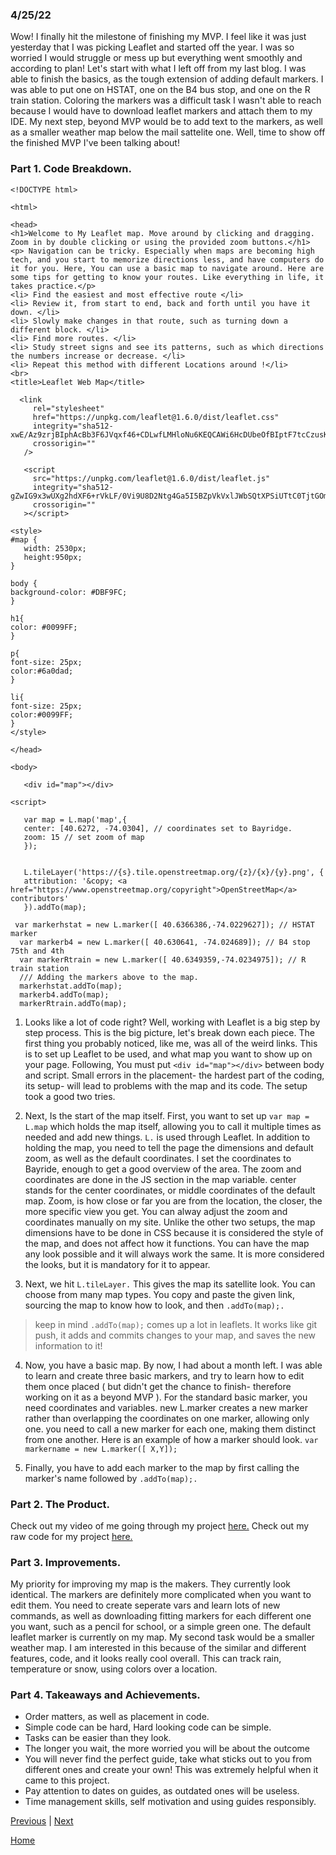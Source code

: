 ### 4/25/22

Wow! I finally hit the milestone of finishing my MVP. I feel like it was just yesterday that I was picking Leaflet and started off the year. I was so worried I would struggle or mess up but everything went smoothly and according to plan!
Let's start with what I left off from my last blog. I was able to finish the basics, as the tough extension of adding default markers. I was able to put one on HSTAT, one on the B4 bus stop, and one on the R train station. Coloring the markers was a difficult task I wasn't able to reach because I would have to download leaflet markers and attach them to my IDE. My next step, beyond MVP would be to add text to the markers, as well as a smaller weather map below the mail sattelite one.
Well, time to show off the finished MVP I've been talking about!
### Part 1. Code Breakdown.

```` JS
<!DOCTYPE html>

<html>

<head>
<h1>Welcome to My Leaflet map. Move around by clicking and dragging. Zoom in by double clicking or using the provided zoom buttons.</h1>
<p> Navigation can be tricky. Especially when maps are becoming high tech, and you start to memorize directions less, and have computers do it for you. Here, You can use a basic map to navigate around. Here are some tips for getting to know your routes. Like everything in life, it takes practice.</p>
<li> Find the easiest and most effective route </li>
<li> Review it, from start to end, back and forth until you have it down. </li>
<li> Slowly make changes in that route, such as turning down a different block. </li>
<li> Find more routes. </li>
<li> Study street signs and see its patterns, such as which directions the numbers increase or decrease. </li>
<li> Repeat this method with different Locations around !</li>
<br>
<title>Leaflet Web Map</title>

  <link
     rel="stylesheet"
     href="https://unpkg.com/leaflet@1.6.0/dist/leaflet.css"
     integrity="sha512-xwE/Az9zrjBIphAcBb3F6JVqxf46+CDLwfLMHloNu6KEQCAWi6HcDUbeOfBIptF7tcCzusKFjFw2yuvEpDL9wQ=="
     crossorigin=""
   />

   <script
     src="https://unpkg.com/leaflet@1.6.0/dist/leaflet.js"
     integrity="sha512-gZwIG9x3wUXg2hdXF6+rVkLF/0Vi9U8D2Ntg4Ga5I5BZpVkVxlJWbSQtXPSiUTtC0TjtGOmxa1AJPuV0CPthew=="
     crossorigin=""
   ></script>

<style>
#map {
   width: 2530px;
   height:950px;
}

body {
background-color: #DBF9FC;
}

h1{
color: #0099FF;
}

p{
font-size: 25px;
color:#6a0dad;
}

li{
font-size: 25px;
color:#0099FF;
}
</style>

</head>

<body>

   <div id="map"></div>

<script>

   var map = L.map('map',{
   center: [40.6272, -74.0304], // coordinates set to Bayridge.
   zoom: 15 // set zoom of map
   });


   L.tileLayer('https://{s}.tile.openstreetmap.org/{z}/{x}/{y}.png', {
   attribution: '&copy; <a href="https://www.openstreetmap.org/copyright">OpenStreetMap</a> contributors'
   }).addTo(map);

 var markerhstat = new L.marker([ 40.6366386,-74.0229627]); // HSTAT marker
  var markerb4 = new L.marker([ 40.630641, -74.024689]); // B4 stop 75th and 4th
  var markerRtrain = new L.marker([ 40.6349359,-74.0234975]); // R train station
  /// Adding the markers above to the map.
  markerhstat.addTo(map);
  markerb4.addTo(map);
  markerRtrain.addTo(map);
 ````
1. Looks like a lot of code right? Well, working with Leaflet is a big step by step process. This is the big picture, let's break down each piece.
The first thing you probably noticed, like me, was all of the weird links. This is to set up Leaflet to be used, and what map you want to show up on your page. Following, You must put `<div id="map"></div>` between body and script. Small errors in the placement- the hardest part of the coding, its setup- will lead to problems with the map and its code. The setup took a good two tries.

2. Next, Is the start of the map itself. First, you want to set up `var map = L.map` which holds the map itself, allowing you to call it multiple times as needed and add new things. `L.` is used through Leaflet. In addition to holding the map, you need to tell the page the dimensions and default zoom, as well as the default coordinates. I set the coordinates to Bayride, enough to get a good overview of the area. The zoom and coordinates are done in the JS section in the map variable. center stands for the center coordinates, or middle coordinates of the default map. Zoom, is how close or far you are from the location, the closer, the more specific view you get. You can alway adjust the zoom and coordinates manually on my site. Unlike the other two setups, the map dimensions have to be done in CSS because it is considered the style of the map, and does not affect how it functions. You can have the map any look possible and it will always work the same. It is more considered the looks, but it is mandatory for it to appear.

3. Next, we hit `L.tileLayer.` This gives the map its satellite look. You can choose from many map types. You copy and paste the given link, sourcing the map to know how to look, and then `.addTo(map);.`

>keep in mind `.addTo(map);` comes up a lot in leaflets. It works like git push, it adds and commits changes to your map, and saves the new information to it!

4. Now, you have a basic map. By now, I had about a month left. I was able to learn and create three basic markers, and try to learn how to edit them once placed ( but didn't get the chance to finish- therefore working on it as a beyond MVP ). For the standard basic marker, you need coordinates and variables. new L.marker creates a new marker rather than overlapping the coordinates on one marker, allowing only one. you need to call a new marker for each one, making them distinct from one another. Here is an example of how a marker should look. `var markername = new L.marker([ X,Y]);`

5. Finally, you have to add each marker to the map by first calling the marker's name followed by `.addTo(map);.`

### Part 2. The Product.
Check out my video of me going through my project [here.](https://drive.google.com/file/d/1Jisl5W8M_3uHMc0tR3Px5bx2rAsH4Iq3/view)
Check out my raw code for my project [here.](https://raw.githubusercontent.com/angelinas8744/leaflet-SEP11/main/website.html)

### Part 3. Improvements.
My priority for improving my map is the makers. They currently look identical. The markers are definitely more complicated when you want to edit them. You need to create seperate vars and learn lots of new commands, as well as downloading fitting markers for each different one you want, such as a pencil for school, or a simple green one. The default leaflet marker is currently on my map. My second task would be a smaller weather map. I am interested in this because of the similar and different features, code, and it looks really cool overall. This can track rain, temperature or snow, using colors over a location.

### Part 4. Takeaways and Achievements.
- Order matters, as well as placement in code.
- Simple code can be hard, Hard looking code can be simple.
- Tasks can be easier than they look.
- The longer you wait, the more worried you will be about the outcome
- You will never find the perfect guide, take what sticks out to you from different ones and create your own! This was extremely helpful when it came to this project.
- Pay attention to dates on guides, as outdated ones will be useless.
- Time management skills, self motivation and using guides responsibly.

</script>

</body>

</html>

[Previous](entry04.md) | [Next](entry06.md)

[Home](../README.md)
